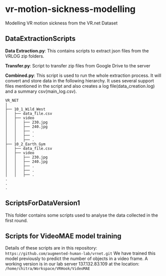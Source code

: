 # vr-motion-sickness-modelling
Modelling VR motion sickness from the VR.net Dataset

## DataExtractionScripts
**Data Extraction.py**: This contains scripts to extract json files from the VRLOG zip folders.

**Transfer.py**: Script to transfer zip files from Google Drive to the server

**Combined.py**: This script is used to run the whole extraction process. It will convert and store data in the following hierarchy. It uses several support files mentioned in the script and also creates a log file(data_creation.log) and a summary csv(main_log.csv).

```
VR_NET
│
├── 10_1_Wild_West
│   ├── data_file.csv
│   ├── video
│   │   ├── 230.jpg
│   │   ├── 240.jpg
│   │   ├── .
│   │   ├── .
│   │   ├── .
├── 10_2_Earth_Gym
│   ├── data_file.csv
│   ├── video
│   │   ├── 230.jpg
│   │   ├── 240.jpg
│   │   ├── .
│   │   ├── .
│   │   ├── .
.
.
.
```
## ScriptsForDataVersion1
This folder contains some scripts used to analyse the data collected in the first round.

## Scripts for VideoMAE model training
Details of these scripts are in this repository:
```https://github.com/augmented-human-lab/vrnet.git```
We have trained this model previously to predict the number of objects in a video frame. A working version is in our lab server 137.132.83.109 at the location: 
```/home/chitra/Workspace/VRHook/VideoMAE```